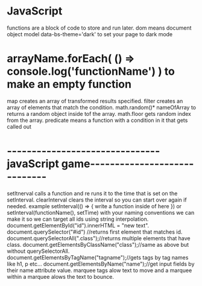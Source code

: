 # JavaScript

functions are a block of code to store and run later.
dom means document object model
data-bs-theme='dark' to set your page to dark mode

# arrayName.forEach( () => console.log('functionName') ) to make an empty function
map creates an array of transformed results specified.
filter creates an array of elements that match the condition.
math.random()* nameOfArray to returns a random object inside tof the array.
math.floor gets random index from the array.
predicate means a function with a condition in it that gets called out




# -------------------------------javaScript game-----------------------------
setItnerval calls a function and re runs it to the time that is set on the setInterval.
clearInterval clears the interval so you can start over again if needed.
example setInterval(() => { write a function inside of here  })
or
setInterval(functionName(), setTime)
with your naming conventions we can make it so we can target all ids using string interpolation.
document.getElementById("id").innerHTML = "new text".
document.querySelector("#id") //returns first element that matches id.
document.querySelectorAll(".class");//returns multiple elements that have class.
document.getElementsByClassName("class");//same as above but without querySelectorAll.
document.getElementsByTagName("tagname");//gets tags by tag names like h1, p etc...
document.getElementsByName("name");//get input fields by their name attribute value.
marquee tags alow text to move and a marquee within a marquee alows the text to bounce.

